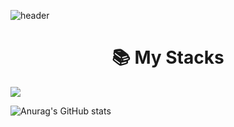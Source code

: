 ![header](https://capsule-render.vercel.app/api?type=shark&color=F6E25F&text=Welcome!)

<div align=center><h1>📚 My Stacks</h1></div>
<img src="https://img.shields.io/badge/python-3776AB?style=for-the-badge&logo=python&logoColor=white"> 

![Anurag's GitHub stats](https://github-readme-stats.vercel.app/api?username=kssyb6&show_icons=true&theme=cobalt)


